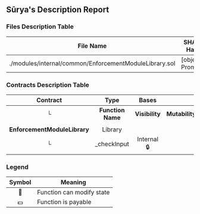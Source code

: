## Sūrya's Description Report

### Files Description Table


|  File Name  |  SHA-1 Hash  |
|-------------|--------------|
| ./modules/internal/common/EnforcementModuleLibrary.sol | [object Promise] |


### Contracts Description Table


|  Contract  |         Type        |       Bases      |                  |                 |
|:----------:|:-------------------:|:----------------:|:----------------:|:---------------:|
|     └      |  **Function Name**  |  **Visibility**  |  **Mutability**  |  **Modifiers**  |
||||||
| **EnforcementModuleLibrary** | Library |  |||
| └ | _checkInput | Internal 🔒 |   | |


### Legend

|  Symbol  |  Meaning  |
|:--------:|-----------|
|    🛑    | Function can modify state |
|    💵    | Function is payable |
